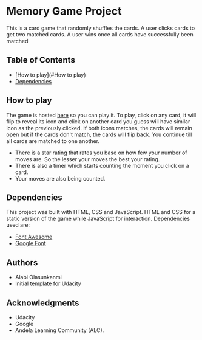 # Memory Game Project
This is a card game that randomly shuffles the cards. A user clicks cards to get two matched cards. A user wins once all cards have successfully been matched
## Table of Contents

* [How to play](#How to play)
* [Dependencies](#Dependencies)

## How to play

The game is hosted [here](https://olasunkanmi04.github.io/Memory-Card-Game/) so you can play it.
To play, click on any card, it will flip to reveal its icon and click on another card you guess will have similar icon as the previously clicked. If both icons matches, the cards will remain open but if the cards don't match, the cards will flip back.
You continue till all cards are matched to one another.

* There is a star rating that rates you base on how few your number of moves are. So the lesser your moves the best your rating.
* There is also a timer which starts counting the moment you click on a card.
* Your moves are also being counted.

## Dependencies

This project was built with HTML, CSS and JavaScript.
HTML and CSS for a static version of the game while JavaScript for interaction.
Dependencies used are:

* [Font Awesome](http://fontawesome.io)
* [Google Font](https://fonts.google.com/)

## Authors

* Alabi Olasunkanmi
* Initial template for Udacity

## Acknowledgments

* Udacity
* Google
* Andela Learning Community (ALC).
